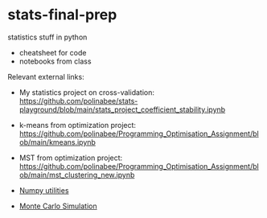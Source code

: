 # stats-final-prep
statistics stuff in python
- cheatsheet for code
- notebooks from class

Relevant external links:
- My statistics project on cross-validation: https://github.com/polinabee/stats-playground/blob/main/stats_project_coefficient_stability.ipynb
- k-means from optimization project: https://github.com/polinabee/Programming_Optimisation_Assignment/blob/main/kmeans.ipynb
- MST from optimization project: https://github.com/polinabee/Programming_Optimisation_Assignment/blob/main/mst_clustering_new.ipynb

- [Numpy utilities](https://queirozf.com/entries/numpy-scipy-distributions-and-statistical-operations-examples-reference)
- [Monte Carlo Simulation](https://pbpython.com/monte-carlo.html)

